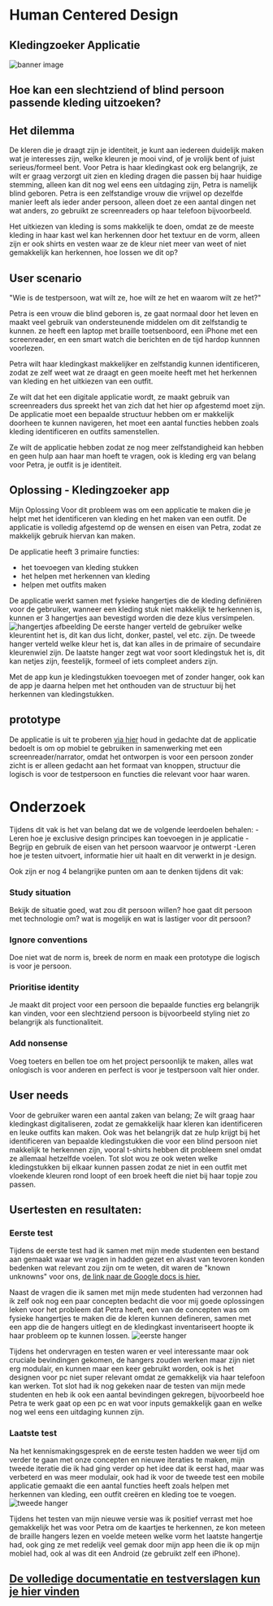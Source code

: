 # Human Centered Design
## Kledingzoeker Applicatie

![banner image](https://github.com/ChrisvanHvA/human-centered-design/assets/90341211/20093fff-7a2a-4645-9387-3a5aa0a1bbba)

## Hoe kan een slechtziend of blind persoon passende kleding uitzoeken?

## Het dilemma
De kleren die je draagt zijn je identiteit, je kunt aan iedereen duidelijk maken wat je interesses zijn, welke kleuren je mooi vind, of je vrolijk bent of juist serieus/formeel bent.
Voor Petra is haar kledingkast ook erg belangrijk, ze wilt er graag verzorgt uit zien en kleding dragen die passen bij haar huidige stemming, alleen kan dit nog wel eens een uitdaging zijn, Petra is namelijk blind geboren.
Petra is een zelfstandige vrouw die vrijwel op dezelfde manier leeft als ieder ander persoon, alleen doet ze een aantal dingen net wat anders, zo gebruikt ze screenreaders op haar telefoon bijvoorbeeld.

Het uitkiezen van kleding is soms makkelijk te doen, omdat ze de meeste kleding in haar kast wel kan herkennen door het textuur en de vorm, alleen zijn er ook shirts en vesten waar ze de kleur niet meer van weet of niet gemakkelijk kan herkennen, hoe lossen we dit op?


## User scenario
"Wie is de testpersoon, wat wilt ze, hoe wilt ze het en waarom wilt ze het?"

Petra is een vrouw die blind geboren is, ze gaat normaal door het leven en maakt veel gebruik van ondersteunende middelen om dit zelfstandig te kunnen.
ze heeft een laptop met braille toetsenboord, een iPhone met een screenreader, en een smart watch die berichten en de tijd hardop kunnnen voorlezen.

Petra wilt haar kledingkast makkelijker en zelfstandig kunnen identificeren, zodat ze zelf weet wat ze draagt en geen moeite heeft met het herkennen van kleding en het uitkiezen van een outfit.

Ze wilt dat het een digitale applicatie wordt, ze maakt gebruik van screenreaders dus spreekt het van zich dat het hier op afgestemd moet zijn.
De applicatie moet een bepaalde structuur hebben om er makkelijk doorheen te kunnen navigeren, het moet een aantal functies hebben zoals kleding identificeren en outfits samenstellen.

Ze wilt de applicatie hebben zodat ze nog meer zelfstandigheid kan hebben en geen hulp aan haar man hoeft te vragen, ook is kleding erg van belang voor Petra, je outfit is je identiteit.

## Oplossing - Kledingzoeker app
Mijn Oplossing Voor dit probleem was om een applicatie te maken die je helpt met het identificeren van kleding en het maken van een outfit.
De applicatie is volledig afgestemd op de wensen en eisen van Petra, zodat ze makkelijk gebruik hiervan kan maken.

De applicatie heeft 3 primaire functies:
- het toevoegen van kleding stukken
- het helpen met herkennen van kleding
- helpen met outfits maken

De applicatie werkt samen met fysieke hangertjes die de kleding definiëren voor de gebruiker, wanneer een kleding stuk niet makkelijk te herkennen is, kunnen er 3 hangertjes aan bevestigd worden die deze klus versimpelen.
![hangertjes afbeelding](https://github.com/ChrisvanHvA/human-centered-design/assets/90341211/98f964cd-b767-4696-be64-b42e643607cd)
De eerste hanger verteld de gebruiker welke kleurentint het is, dit kan dus licht, donker, pastel, vel etc. zijn.
De tweede hanger verteld welke kleur het is, dat kan alles in de primaire of secundaire kleurenwiel zijn.
De laatste hanger zegt wat voor soort kledingstuk het is, dit kan netjes zijn, feestelijk, formeel of iets compleet anders zijn.

Met de app kun je kledingstukken toevoegen met of zonder hanger, ook kan de app je daarna helpen met het onthouden van de structuur bij het herkennen van kledingstukken.

## prototype
De applicatie is uit te proberen [via hier](https://chrisvanhva.github.io/human-centered-design/)
houd in gedachte dat de applicatie bedoelt is om op mobiel te gebruiken in samenwerking met een screenreader/narrator, omdat het ontworpen is voor een persoon zonder zicht is er alleen gedacht aan het formaat van knoppen, structuur die logisch is voor de testpersoon en functies die relevant voor haar waren.

# Onderzoek

Tijdens dit vak is het van belang dat we de volgende leerdoelen behalen:
-Leren hoe je exclusive design principes kan toevoegen in je applicatie
-Begrijp en gebruik de eisen van het persoon waarvoor je ontwerpt
-Leren hoe je testen uitvoert, informatie hier uit haalt en dit verwerkt in je design.

Ook zijn er nog 4 belangrijke punten om aan te denken tijdens dit vak:

### Study situation
Bekijk de situatie goed, wat zou dit persoon willen? hoe gaat dit persoon met technologie om? wat is mogelijk en wat is lastiger voor dit persoon?

### Ignore conventions
Doe niet wat de norm is, breek de norm en maak een prototype die logisch is voor je persoon.

### Prioritise identity
Je maakt dit project voor een persoon die bepaalde functies erg belangrijk kan vinden, voor een slechtziend persoon is bijvoorbeeld styling niet zo belangrijk als functionaliteit.

### Add nonsense
Voeg toeters en bellen toe om het project persoonlijk te maken, alles wat onlogisch is voor anderen en perfect is voor je testpersoon valt hier onder.


## User needs
Voor de gebruiker waren een aantal zaken van belang;
Ze wilt graag haar kledingkast digitaliseren, zodat ze gemakkelijk haar kleren kan identificeren en leuke outfits kan maken.
Ook was het belangrijk dat ze hulp krijgt bij het identificeren van bepaalde kledingstukken die voor een blind persoon niet makkelijk te herkennen zijn, vooral t-shirts hebben dit probleem snel omdat ze allemaal hetzelfde voelen.
Tot slot wou ze ook weten welke kledingstukken bij elkaar kunnen passen zodat ze niet in een outfit met vloekende kleuren rond loopt of een broek heeft die niet bij haar topje zou passen.


## Usertesten en resultaten:

### Eerste test
Tijdens de eerste test had ik samen met mijn mede studenten een bestand aan gemaakt waar we vragen in hadden gezet en alvast van tevoren konden bedenken wat relevant zou zijn om te weten, dit waren de "known unknowns" voor ons,
[de link naar de Google docs is hier.](https://docs.google.com/document/d/1oQQ9XDxXS25HKwzruN0ERvfCZs9AkTYnjvbtVu1cjoU/edit)

Naast de vragen die ik samen met mijn mede studenten had verzonnen had ik zelf ook nog een paar concepten bedacht die voor mij goede oplossingen leken voor het probleem dat Petra heeft, een van de concepten was om fysieke hangertjes te maken die de kleren kunnen defineren, samen met een app die de hangers uitlegt en de kledingkast inventariseert hoopte ik haar probleem op te kunnen lossen.
![eerste hanger](https://github.com/ChrisvanHvA/human-centered-design/assets/90341211/bad65065-7570-4f2c-9b00-1abb24c810fe)

Tijdens het ondervragen en testen waren er veel interessante maar ook cruciale bevindingen gekomen, de hangers zouden werken maar zijn niet erg modulair, en kunnen maar een keer gebruikt worden, ook is het designen voor pc niet super relevant omdat ze gemakkelijk via haar telefoon kan werken.
Tot slot had ik nog gekeken naar de testen van mijn mede studenten en heb ik ook een aantal bevindingen gekregen, bijvoorbeeld hoe Petra te werk gaat op een pc en wat voor inputs gemakkelijk gaan en welke nog wel eens een uitdaging kunnen zijn.

### Laatste test
Na het kennismakingsgesprek en de eerste testen hadden we weer tijd om verder te gaan met onze concepten en nieuwe iteraties te maken, mijn tweede iteratie die ik had ging verder op het idee dat ik eerst had, maar was verbeterd en was meer modulair, ook had ik voor de tweede test een mobile applicatie gemaakt die een aantal functies heeft zoals helpen met herkennen van kleding, een outfit creëren en kleding toe te voegen.
![tweede hanger](https://github.com/ChrisvanHvA/human-centered-design/assets/90341211/29d772c5-609a-46e8-9f09-2a4ac14f8007)

Tijdens het testen van mijn nieuwe versie was ik positief verrast met hoe gemakkelijk het was voor Petra om de kaartjes te herkennen, ze kon meteen de braille hangers lezen en voelde meteen welke vorm het laatste hangertje had, ook ging ze met redelijk veel gemak door mijn app heen die ik op mijn mobiel had, ook al was dit een Android (ze gebruikt zelf een iPhone).

## [De volledige documentatie en testverslagen kun je hier vinden](https://github.com/ChrisvanHvA/human-centered-design/blob/main/docs.md)
